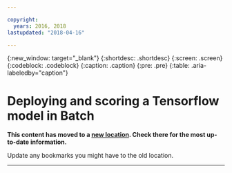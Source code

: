 ```yaml
---

copyright:
  years: 2016, 2018
lastupdated: "2018-04-16"

---
```

{:new_window: target="_blank"}
{:shortdesc: .shortdesc}
{:screen: .screen}
{:codeblock: .codeblock}
{:caption: .caption}
{:pre: .pre}
{:table: .aria-labeledby="caption"}

# Deploying and scoring a Tensorflow model in Batch

**This content has moved to a [new location](https://dataplatform.ibm.com/docs/content/analyze-data/pm_service_api_tensorflow_batch.html). Check there for the most up-to-date information.** 

Update any bookmarks you might have to the old location.


_____________
